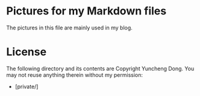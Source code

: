 # Pictures for my Markdown files
The pictures in this file are mainly used in my blog.



# License

The following directory and its contents are Copyright Yuncheng Dong. You may not reuse anything therein without my permission:

* [private/]
